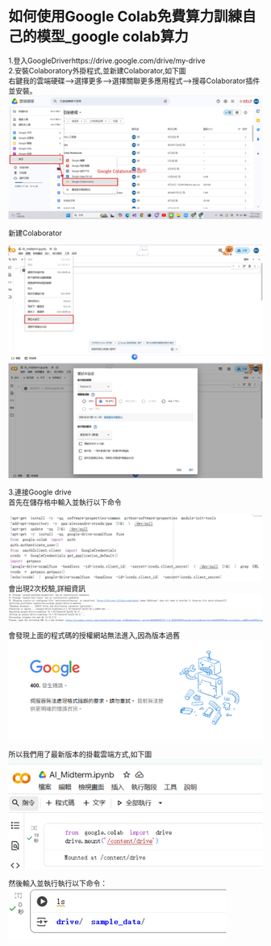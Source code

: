 # 如何使用Google Colab免費算力訓練自己的模型_google colab算力
1.登入GoogleDriverhttps://drive.google.com/drive/my-drive  
2.安裝Colaboratory外掛程式,並新建Colaborator,如下圖  
右鍵我的雲端硬碟—>選擇更多—>選擇關聯更多應用程式—>搜尋Colaborator插件並安裝。  
![image](https://github.com/Black-05/AI_midterm/blob/main/1.jpg)

新建Colaborator

![image](https://github.com/Black-05/AI_midterm/blob/main/2.jpg)
![image](https://github.com/Black-05/AI_midterm/blob/main/3.jpg)

3.連接Google drive  
首先在儲存格中輸入並執行以下命令  

![image](https://github.com/Black-05/AI_midterm/blob/main/4.jpg)
會出現2次校驗,詳細資訊
![image](https://github.com/Black-05/AI_midterm/blob/main/5.png)

會發現上面的程式碼的授權網站無法進入,因為版本過舊
![image](https://github.com/Black-05/AI_midterm/blob/main/6.png)

所以我們用了最新版本的掛載雲端方式,如下圖  
![image](https://github.com/Black-05/AI_midterm/blob/main/7.png)  

然後輸入並執行執行以下命令：  
![image](https://github.com/Black-05/AI_midterm/blob/main/8.png)  


